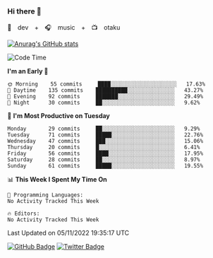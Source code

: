 ### Hi there 👋

🚀　dev　+　🎧　music　+　📺　otaku


[![Anurag's GitHub stats](https://github-readme-stats.vercel.app/api?username=koheitasaka&count_private=true&show_icons=true&theme=monokai)](https://github.com/koheitasaka/github-readme-stats)

<!--START_SECTION:waka-->
![Code Time](http://img.shields.io/badge/Code%20Time-1%2C161%20hrs%2023%20mins-blue)

**I'm an Early 🐤** 

```text
🌞 Morning    55 commits     ████░░░░░░░░░░░░░░░░░░░░░   17.63% 
🌆 Daytime    135 commits    ██████████░░░░░░░░░░░░░░░   43.27% 
🌃 Evening    92 commits     ███████░░░░░░░░░░░░░░░░░░   29.49% 
🌙 Night      30 commits     ██░░░░░░░░░░░░░░░░░░░░░░░   9.62%

```
📅 **I'm Most Productive on Tuesday** 

```text
Monday       29 commits     ██░░░░░░░░░░░░░░░░░░░░░░░   9.29% 
Tuesday      71 commits     █████░░░░░░░░░░░░░░░░░░░░   22.76% 
Wednesday    47 commits     ███░░░░░░░░░░░░░░░░░░░░░░   15.06% 
Thursday     20 commits     █░░░░░░░░░░░░░░░░░░░░░░░░   6.41% 
Friday       56 commits     ████░░░░░░░░░░░░░░░░░░░░░   17.95% 
Saturday     28 commits     ██░░░░░░░░░░░░░░░░░░░░░░░   8.97% 
Sunday       61 commits     █████░░░░░░░░░░░░░░░░░░░░   19.55%

```


📊 **This Week I Spent My Time On** 

```text
💬 Programming Languages: 
No Activity Tracked This Week

🔥 Editors: 
No Activity Tracked This Week

```


 Last Updated on 05/11/2022 19:35:17 UTC
<!--END_SECTION:waka-->

[![GitHub Badge](https://img.shields.io/badge/GitHub-100000?style=for-the-badge&logo=github&logoColor=white)](https://github.com/koheitasaka)
[![Twitter Badge](https://img.shields.io/badge/Twitter-1DA1F2?style=for-the-badge&logo=twitter&logoColor=white)](https://twitter.com/sleep_asleep_)
